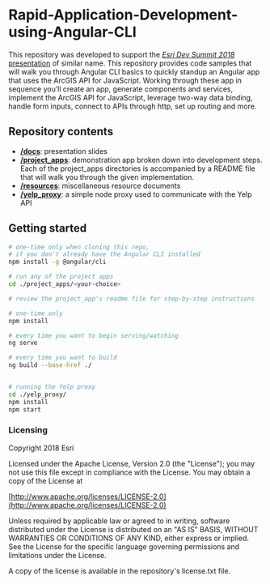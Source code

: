 # Rapid-Application-Development-using-Angular-CLI
This repository was developed to support the [*Esri Dev Summit 2018* presentation](https://devsummit2018.schedule.esri.com/schedule/433914485) of similar name. This repository provides code samples that will walk you through Angular CLI basics to quickly standup an Angular app that uses the ArcGIS API for JavaScript. Working through these app in sequence you’ll create an app, generate components and services, implement the ArcGIS API for JavaScript, leverage two-way data binding, handle form inputs, connect to APIs through http, set up routing and more.

## Repository contents
* **[/docs](https://github.com/sean-olson-e/Rapid-Application-Development-using-Angular-CLI/tree/master/docs)**: presentation slides
* **[/project_apps](https://github.com/sean-olson-e/Rapid-Application-Development-using-Angular-CLI/tree/master/project_apps)**: demonstration app broken down into development steps. Each of the project_apps directories is accompanied by a README file that will walk you through the given implementation.
* **[/resources](https://github.com/sean-olson-e/Rapid-Application-Development-using-Angular-CLI/tree/master/resources)**: miscellaneous resource documents
* **[/yelp_proxy](https://github.com/sean-olson-e/Rapid-Application-Development-using-Angular-CLI/tree/master/yelp_proxy)**: a simple node proxy used to communicate with the Yelp API

## Getting started

```bash
# one-time only when cloning this repo,
# if you don't already have the Angular CLI installed
npm install -g @angular/cli

# run any of the project apps
cd ./project_apps/<your-choice>

# review the project_app's readme file for step-by-step instructions

# one-time only
npm install

# every time you want to begin serving/watching
ng serve

# every time you want to build
ng build --base-href ./


# running the Yelp proxy
cd ./yelp_proxy/
npm install
npm start

```

### Licensing

Copyright 2018 Esri

Licensed under the Apache License, Version 2.0 (the "License"); you may not use this file except in compliance with the License. You may obtain a copy of the License at

[http://www.apache.org/licenses/LICENSE-2.0](http://www.apache.org/licenses/LICENSE-2.0)

Unless required by applicable law or agreed to in writing, software distributed under the License is distributed on an "AS IS" BASIS, WITHOUT WARRANTIES OR CONDITIONS OF ANY KIND, either express or implied. See the License for the specific language governing permissions and limitations under the License.

A copy of the license is available in the repository's license.txt file.

